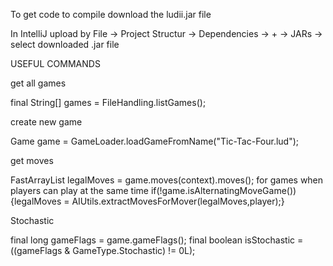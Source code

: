 To get code to compile download the ludii.jar file

In IntelliJ upload by File -> Project Structur -> Dependencies -> + -> JARs -> select downloaded .jar file

USEFUL COMMANDS

get all games

final String[] games = FileHandling.listGames();

create new game

Game game = GameLoader.loadGameFromName("Tic-Tac-Four.lud");

get moves

FastArrayList<Move> legalMoves = game.moves(context).moves();
for games when players can play at the same time 
if(!game.isAlternatingMoveGame()){legalMoves = AIUtils.extractMovesForMover(legalMoves,player);}
	
Stochastic

final long gameFlags = game.gameFlags();
final boolean isStochastic = ((gameFlags & GameType.Stochastic) != 0L);


